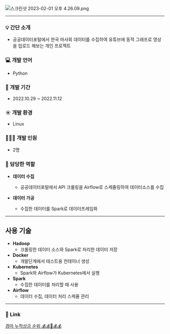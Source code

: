 ![스크린샷 2023-02-01 오후 4.26.09.png](https://s3-us-west-2.amazonaws.com/secure.notion-static.com/308a5798-8bf9-4fbe-99c7-fa04ea87fbd6/%E1%84%89%E1%85%B3%E1%84%8F%E1%85%B3%E1%84%85%E1%85%B5%E1%86%AB%E1%84%89%E1%85%A3%E1%86%BA_2023-02-01_%E1%84%8B%E1%85%A9%E1%84%92%E1%85%AE_4.26.09.png)

---

### 💡 간단 소개

- 공공데이터포털에서 한국 마사회 데이터를 수집하여 유튜브에 동적 그래프로 영상을 업로드 해보는 개인 프로젝트

### 💻 개발 언어

- Python

### 📆 개발 기간

- 2022.10.29 ~ 2022.11.12

### ☀️ 개발 환경

- Linux

### 👨🏻‍💻 개발 인원

- 2명

### 🔧 담당한 역할

- **데이터 수집**
    - 공공데이터포털에서 API 크롤링을 Airflow로 스케쥴링하여 데이터소스를 수집

- **데이터 가공**
    - 수집한 데이터를 Spark로 데이터프레임화

---

## 사용 기술

- **Hadoop**
    - 크롤링한 데이터 소스와 Spark로 처리한 데이터 저장
- **Docker**
    - 개발단계에서 테스트용 컨테이너 생성
- **Kubernetes**
    - Spark와 Airflow가 Kubernetes에서 실행
- **Spark**
    - 수집한 데이터를 처리할 때 사용
- **Airflow**
    - 데이터 수집, 데이터 처리 스케쥴 관리

---

### 🔗 Link

[경마 누적상금 순위 💰︎💰︎🤑💰︎💰︎](https://www.youtube.com/shorts/m6n8JoBUgsA)
